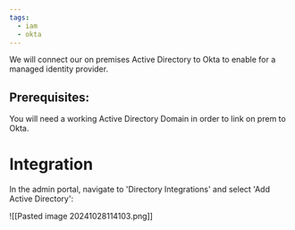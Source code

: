 ```yaml
---
tags:
  - iam
  - okta
---
```

We will connect our on premises Active Directory to Okta to enable for a managed identity provider.

## Prerequisites:
You will need a working Active Directory Domain in order to link on prem to Okta.


# Integration
In the admin portal, navigate to 'Directory Integrations' and select 'Add Active Directory':


![[Pasted image 20241028114103.png]]